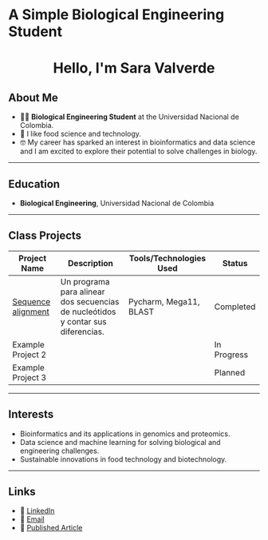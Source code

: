 # A Simple Biological Engineering Student

<div align="center">
<h1 align="center">Hello, I'm Sara Valverde</h1>
</div>

## About Me

- 🔬🧬 **Biological Engineering Student** at the Universidad Nacional de Colombia.  
- 🍎 I like food science and technology.
- 🤓 My career has sparked an interest in bioinformatics and data science and I am excited to explore their potential to solve challenges in biology.

---

## Education

- **Biological Engineering**, Universidad Nacional de Colombia

---

## Class Projects

| **Project Name**        | **Description**                                  | **Tools/Technologies Used**        | **Status**   |
|------------------------ |--------------------------------------------------|------------------------------------|--------------|
| [Sequence alignment](https://github.com/amapolitav/sequence_alignment/blob/main/README.md)      | Un programa para alinear dos secuencias de nucleótidos y contar sus diferencias.| Pycharm, Mega11, BLAST             | Completed    |
| Example Project 2       |                                                  |                                    | In Progress  |
| Example Project 3       |                                                  |                                    | Planned      |

---

## Interests

- Bioinformatics and its applications in genomics and proteomics.  
- Data science and machine learning for solving biological and engineering challenges.  
- Sustainable innovations in food technology and biotechnology.  

---

## Links

- 💼 [LinkedIn](https://www.linkedin.com/in/valverde-sara/)  
- 📧 [Email](mailto:valverdesara18@gmail.com)  
- 📂 [Published Article](https://www.tandfonline.com/doi/full/10.1080/10942912.2023.229346)  


